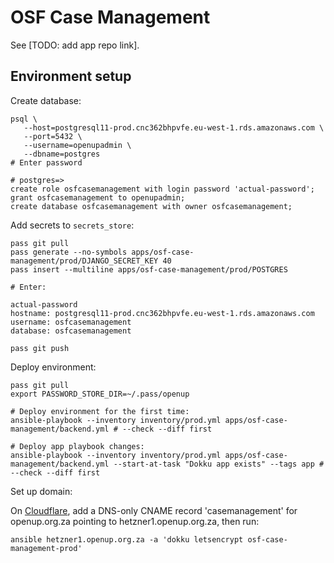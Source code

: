# OSF Case Management

See [TODO: add app repo link].

## Environment setup

Create database:

```shell
psql \
   --host=postgresql11-prod.cnc362bhpvfe.eu-west-1.rds.amazonaws.com \
   --port=5432 \
   --username=openupadmin \
   --dbname=postgres
# Enter password

# postgres=>
create role osfcasemanagement with login password 'actual-password';
grant osfcasemanagement to openupadmin;
create database osfcasemanagement with owner osfcasemanagement;
```

Add secrets to `secrets_store`:

```shell
pass git pull
pass generate --no-symbols apps/osf-case-management/prod/DJANGO_SECRET_KEY 40
pass insert --multiline apps/osf-case-management/prod/POSTGRES

# Enter:

actual-password
hostname: postgresql11-prod.cnc362bhpvfe.eu-west-1.rds.amazonaws.com
username: osfcasemanagement
database: osfcasemanagement

pass git push
```

Deploy environment:

```shell
pass git pull
export PASSWORD_STORE_DIR=~/.pass/openup

# Deploy environment for the first time:
ansible-playbook --inventory inventory/prod.yml apps/osf-case-management/backend.yml # --check --diff first

# Deploy app playbook changes:
ansible-playbook --inventory inventory/prod.yml apps/osf-case-management/backend.yml --start-at-task "Dokku app exists" --tags app # --check --diff first
```

Set up domain:

On [Cloudflare](https://www.cloudflare.com), add a DNS-only CNAME record 'casemanagement' for openup.org.za pointing to hetzner1.openup.org.za, then run:

```shell
ansible hetzner1.openup.org.za -a 'dokku letsencrypt osf-case-management-prod'
```
